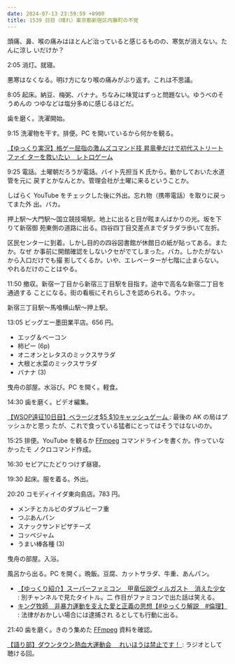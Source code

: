 ```yaml
---
date: 2024-07-13 23:59:59 +0900
title: 1539 日目（晴れ）東京都新宿区内藤町の不覚
---
```


頭痛、鼻、喉の痛みはほとんど治っていると感じるものの、寒気が消えない。たんに涼し
いだけか？

2:05 消灯。就寝。

悪寒はなくなる。明け方になり喉の痛みがぶり返す。これは不思議。

8:05 起床。納豆、梅粥、バナナ。ちなみに味覚はずっと問題ない。ゆうべのそうめんの
つゆなどは塩分多めに感じるほどだ。

歯を磨く。洗濯開始。

9:15 洗濯物を干す。排便。PC を開いているから何かを観る。

[【ゆっくり実況】格ゲー屈指の激ムズコマンド技 昇竜拳だけで初代ストリートファイ
ターを救いたい　レトロゲーム](https://www.youtube.com/watch?v=EkPwWJ2ssr8)

9:25 電話。土曜朝だろうが電話。バイト先担当 K 氏から。動かしておいた水道管を元に
戻すとかなんとか。管理会社が土曜に来るということか。

しばらく YouTube をチェックした後に外出。忘れ物（携帯電話）を取りに戻ってまた外
出。バカ。

押上駅～大門駅～国立競技場駅。地上に出ると目が眩まんばかりの光。坂を下りて新宿御
苑東側の道路に出る。四谷四丁目交差点までダラダラ歩いて左折。

区民センターに到着。しかし目的の四谷図書館が休館日の紙が貼ってある。またか。なぜ
か事前に開館確認をしないクセがでてしまった。バカ。しかたがないから入口だけでも撮
影してくるか。いや、エレベーターが七階に止まらない。やれるだけのことはやる。

11:50 撤収。新宿一丁目から新宿三丁目駅を目指す。途中で高名な新宿二丁目を通過する
ことになる。街の看板にそれらしさを認められる。ウホッ。

新宿三丁目駅～馬喰横山駅～押上駅。

13:05 ビッグエー墨田業平店。656 円。

* エッグ＆ベーコン
* 柿ピー (6p)
* オニオンとレタスのミックスサラダ
* 大根と水菜のミックスサラダ
* バナナ (3)

曳舟の部屋。水浴び。PC を開く。軽食。

14:30 歯を磨く。ビデオ編集。
<blockquote class="twitter-tweet"
  data-conversation="none"
  data-media-max-width="480" data-theme="dark" data-align="center">
<a href="https://twitter.com/showa_yojyo/status/1812003536672317612"></a>
</blockquote>

[【WSOP遠征10日目】ベラージオ$5 $10キャッシュゲーム
](https://www.youtube.com/watch?v=oSRYyGxjx7g): 最後の AK の局はプッシュかと思っ
たが、これで食っている猛者にとってはそうではないのか。

15:25 排便。YouTube を観るか [FFmpeg] コマンドラインを書くか。作っていなかったモ
ノクロコマンド作成。

16:30 セピアにたどりつけず昼寝。

19:30 起床。服を着る。外出。

20:20 コモディイイダ東向島店。783 円。

* メンチとカルビのダブルビーフ重
* つぶあんパン
* スナックサンドピザチーズ
* コッペジャム
* うまい棒各種 (3)

曳舟の部屋。入浴。

風呂から出る。PC を開く。晩飯。豆腐、カットサラダ、牛重、あんパン。

* [【ゆっくり紹介】スーパーファミコン　甲竜伝説ヴィルガスト　消えた少女
  ](https://www.youtube.com/watch?v=IAmqwPDNigI): 別チャンネルで見たタイトル。二
  作目がファミコンで出た話は笑える。
* [キング牧師　非暴力運動を支えた愛と正義の思想【#ゆっくり解説　#倫理】
  ](https://www.youtube.com/watch?v=F8_8DrmMKtQ): 法律がおかしい場合には逮捕され
  るとしても行動に出る。

21:40 歯を磨く。きのう集めた [FFmpeg] 資料を確認。

[【語り部】ダウンタウン熱血大運動会 　れいほうは禁止です！
](https://www.youtube.com/watch?v=-Veo5BwVQlM): ラジオとして聴ける回。

[FFmpeg]: <https://ffmpeg.org/ffmpeg.html>
